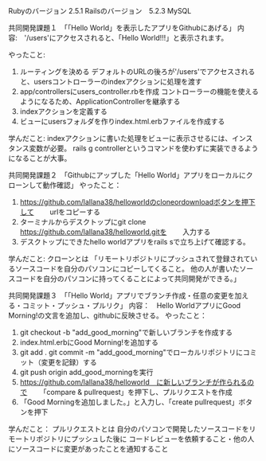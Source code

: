 Rubyのバージョン 2.5.1
Railsのバージョン　5.2.3
MySQL

共同開発課題１　「「Hello World」を表示したアプリをGithubにあげる」
内容:　'/users'にアクセスされると、「Hello World!!!」と表示されます。

やったこと:
1. ルーティングを決める
   デフォルトのURLの後ろが'/users'でアクセスされると、usersコントローラーのindexアクションに処理を渡す
2. app/controllersにusers_controller.rbを作成
   コントローラーの機能を使えるようになるため、ApplicationControllerを継承する
3. indexアクションを定義する
4. ビューにusersフォルダを作りindex.html.erbファイルを作成する

学んだこと:
indexアクションに書いた処理をビューに表示させるには、インスタンス変数が必要。
rails g controllerというコマンドを使わずに実装できるようになることが大事。

共同開発課題２　「Githubにアップした「Hello World」アプリをローカルにクローンして動作確認」
やったこと：
1. https://github.com/lallana38/helloworldのcloneordownloadボタンを押下して
　　urlをコピーする
2. ターミナルからデスクトップにgit clone https://github.com/lallana38/helloworld.gitを
　　入力する
3. デスクトップにできたhello worldアプリをrails sで立ち上げて確認する。

学んだこと:
クローンとは
「リモートリポジトリにプッシュされて登録されているソースコードを自分のパソコンにコピーしてくること。
他の人が書いたソースコードを自分のパソコンに持ってくることによって共同開発ができる。」

共同開発課題３　「「Hello World」アプリでブランチ作成・任意の変更を加える・コミット・プッシュ・プルリク」
内容：　Hello WorldアプリにGood Morning!の文言を追加し、githubに反映させる。
やったこと：
1. git checkout -b "add_good_morning"で新しいブランチを作成する
2. index.html.erbにGood Morning!を追加する
3. git add .
   git commit -m "add_good_morning"でローカルリポジトリにコミット（変更を記録）する
4. git push origin add_good_morningを実行
5. https://github.com/lallana38/helloworld　に新しいブランチが作られるので
　　「compare & pullrequest」を押下し、プルリクエストを作成
6. 「Good Morningを追加しました。」と入力し、「create pullrequest」ボタンを押下

学んだこと：
プルリクエストとは
自分のパソコンで開発したソースコードをリモートリポジトリにプッシュした後に
コードレビューを依頼すること・他の人にソースコードに変更があったことを通知すること
